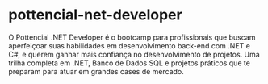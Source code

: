 # pottencial-net-developer
O Pottencial .NET Developer é o bootcamp para profissionais que buscam aperfeiçoar suas habilidades em desenvolvimento back-end com .NET e C#, e querem ganhar mais confiança no desenvolvimento de projetos. Uma trilha completa em .NET, Banco de Dados SQL e projetos práticos que te preparam para atuar em grandes cases de mercado.
